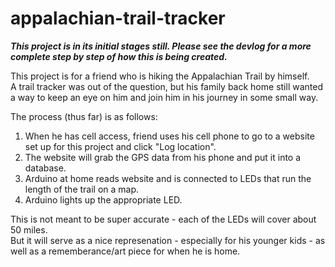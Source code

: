 # appalachian-trail-tracker

***This project is in its initial stages still. 
Please see the devlog for a more complete step by step of how this is being created.***

This project is for a friend who is hiking the Appalachian Trail by himself.  
A trail tracker was out of the question, but his family back home still wanted a way to keep an eye on him 
and join him in his journey in some small way.

The process (thus far) is as follows:
1.  When he has cell access, friend uses his cell phone to go to a website set up for this project and click "Log location".
2.  The website will grab the GPS data from his phone and put it into a database.
3.  Arduino at home reads website and is connected to LEDs that run the length of the trail on a map.
4.  Arduino lights up the appropriate LED.

This is not meant to be super accurate - each of the LEDs will cover about 50 miles.  
But it will serve as a nice represenation - especially for his younger kids - as well as a rememberance/art piece
for when he is home.
